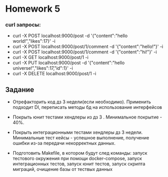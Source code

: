 # Homework 5


### curl запросы:

- curl -X POST localhost:9000/post -d '{"content":"hello world!","likes":17}' -i
- curl -X POST localhost:9000/post/1/comment -d '{"content":"hello!"}' -i
- curl -X POST localhost:9000/post/1/comment -d '{"content":"hi!"}' -i
- curl -X GET localhost:9000/post/1 -i
- curl -X PUT localhost:9000/post -d '{"content":"hello universe!","likes":17,"id":1}' -i
- curl -X DELETE localhost:9000/post/1 -i


## Задание

* Отрефакторить код дз 3 недели(если необходимо). Применить подходит DI, переписать методы бд на использование интерфейсов

* Покрыть юнит тестами хендлеры из дз 3 . Минимальное покрытие - 40%.

* Покрыть интеграционными тестами хендлеры дз 3 недели. Минимальные тест кейсы - успешное выполнение, получение ошибки из-за передачи некорректных данных.

* Подготовить Makefile, в котором будут след команды: запуск тестового окружения при помощи docker-compose, запуск интеграционных тестов, запуск юнит тестов, запуск скрипта миграций, очищение базы от тествых данных